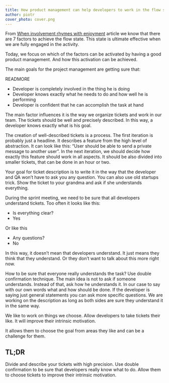 ```yaml
---
title: How product management can help developers to work in the flow state (and be productive as fuck)
author: piotr
cover_photo: cover.png
---
```


From [When involvement rhymes with enjoyment](https://blog.ragnarson.com/2016/04/08/when-involvement-rhymes-with-enjoyment.html) article we know that there are 7 factors to achieve the flow state. This state is ultimate effective when we are fully engaged in the activity.

Today, we focus on which of the factors can be activated by having a good product management. And how this activation can be achieved.

The main goals for the project management are getting sure that:

READMORE

- Developer is completely involved in the thing he is doing
- Developer knows exactly what he needs to do  and how well he is performing
- Developer is confident that he can accomplish the task at hand

The main factor influences it  is the way we organize tickets and work in our team.
The tickets should be well and precisely described. In this way, a developer knows exactly what is his goal.

The creation of well-described tickets is a process. The first iteration is probably just a headline. It describes a feature from the high level of abstraction.  It can look like this: “User should be able to send a private message to another user”. In the next iteration, we should decide how exactly this feature should work in all aspects. It should be also divided into smaller tickets, that can be done in an hour or two.

Your goal for ticket description is to write it in the way that the developer and QA won’t have to ask you any question. You can also use old startups trick. Show the ticket to your grandma and ask if she understands everything.

During the sprint meeting, we need to be sure that all developers understand tickets.
Too often it looks like this:

- Is everything clear?
- Yes

Or like this

- Any questions?
- No

In this way, it doesn’t mean that developers understand. It just means they think that they understand. Or they don’t want to talk about this more right now.

How to be sure that everyone really understands the task? Use double confirmation technique. The main idea is not to ask if someone understands. Instead of that, ask how he understands it. In our case to say with our own words what and how should be done. If the developer is saying just general statements you can ask more specific questions. We are working on the description as long as both sides are sure they understand it in the same way.

We like to work on things we choose. Allow developers to take tickets their like. It will improve their intrinsic motivation.

It allows them to choose the goal from areas they like and can be a challenge for them.
## TL;DR
Divide and describe your tickets with high precision. Use double confirmation to be sure that developers really know what to do. Allow them to choose tickets to improve their intrinsic motivation.
